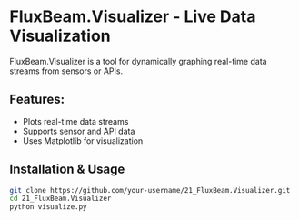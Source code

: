 # FluxBeam.Visualizer - Live Data Visualization  

FluxBeam.Visualizer is a tool for dynamically graphing real-time data streams from sensors or APIs.

## Features:
- Plots real-time data streams  
- Supports sensor and API data  
- Uses Matplotlib for visualization  

## Installation & Usage  
```bash
git clone https://github.com/your-username/21_FluxBeam.Visualizer.git  
cd 21_FluxBeam.Visualizer  
python visualize.py  
